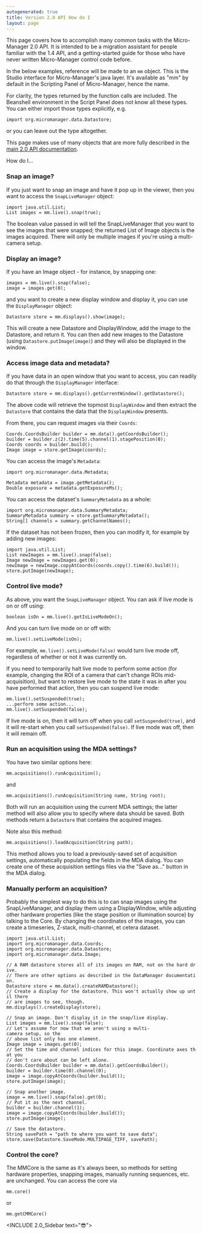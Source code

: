 ```yaml
---
autogenerated: true
title: Version 2.0 API How do I
layout: page
---
```


This page covers how to accomplish many common tasks with the
Micro-Manager 2.0 API. It is intended to be a migration assistant for
people familiar with the 1.4 API, and a getting-started guide for those
who have never written Micro-Manager control code before.

In the below examples, reference will be made to an `mm` object. This is
the Studio interface for Micro-Manager's java layer. It's available as
"mm" by default in the Scripting Panel of Micro-Manager, hence the name.

For clarity, the types returned by the function calls are included. The
Beanshell environment in the Script Panel does not know all these types.
You can either import those types explicitly, e.g.

`import org.micromanager.data.Datastore;`

or you can leave out the type altogether.

This page makes use of many objects that are more fully described in the
[main 2.0 API
documentation](https://micro-manager.org/wiki/Version_2.0_API).

How do I...

### Snap an image?

If you just want to snap an image and have it pop up in the viewer, then
you want to access the `SnapLiveManager` object:

`import java.util.List;`  
`List images = mm.live().snap(true);`

The boolean value passed in will tell the SnapLiveManager that you want
to see the images that were snapped; the returned List of Image objects
is the images acquired. There will only be multiple images if you're
using a multi-camera setup.

### Display an image?

If you have an Image object - for instance, by snapping one:

`images = mm.live().snap(false);`  
`image = images.get(0);`

and you want to create a new display window and display it, you can use
the `DisplayManager` object:

`Datastore store = mm.displays().show(image);`

This will create a new Datastore and DisplayWindow, add the image to the
Datastore, and return it. You can then add new images to the Datastore
(using `Datastore.putImage(image)`) and they will also be displayed in
the window.

### Access image data and metadata?

If you have data in an open window that you want to access, you can
readily do that through the `DisplayManager` interface:

`Datastore store = mm.displays().getCurrentWindow().getDatastore();`

The above code will retrieve the topmost `DisplayWindow` and then
extract the `Datastore` that contains the data that the `DisplayWindow`
presents.

From there, you can request images via their `Coords`:

`Coords.CoordsBuilder builder = mm.data().getCoordsBuilder();`  
`builder = builder.z(2).time(5).channel(1).stagePosition(0);`  
`Coords coords = builder.build();`  
`Image image = store.getImage(coords);`

You can access the image's `Metadata`:

`import org.micromanager.data.Metadata;`

`Metadata metadata = image.getMetadata();`  
`Double exposure = metadata.getExposureMs();`

You can access the dataset's `SummaryMetadata` as a whole:

`import org.micromanager.data.SummaryMetadata;`  
`SummaryMetadata summary = store.getSummaryMetadata();`  
`String[] channels = summary.getChannelNames();`

If the dataset has not been frozen, then you can modify it, for example
by adding new images:

`import java.util.List;`  
`List newImages = mm.live().snap(false);`  
`Image newImage = newImages.get(0);`  
`newImage = newImage.copyAtCoords(coords.copy().time(6).build());`  
`store.putImage(newImage);`

### Control live mode?

As above, you want the `SnapLiveManager` object. You can ask if live
mode is on or off using:

`boolean isOn = mm.live().getIsLiveModeOn();`

And you can turn live mode on or off with:

`mm.live().setLiveMode(isOn);`

For example, `mm.live().setLiveMode(false)` would turn live mode off,
regardless of whether or not it was currently on.

If you need to temporarily halt live mode to perform some action (for
example, changing the ROI of a camera that can't change ROIs
mid-acquisition), but want to restore live mode to the state it was in
after you have performed that action, then you can suspend live mode:

`mm.live().setSuspended(true);`  
`...perform some action...`  
`mm.live().setSuspended(false);`

If live mode is on, then it will turn off when you call
`setSuspended(true)`, and it will re-start when you call
`setSuspended(false)`. If live mode was off, then it will remain off.

### Run an acquisition using the MDA settings?

You have two similar options here:

`mm.acquisitions().runAcquisition();`

and

`mm.acquisitions().runAcquisition(String name, String root);`

Both will run an acquisition using the current MDA settings; the latter
method will also allow you to specify where data should be saved. Both
methods return a `Datastore` that contains the acquired images.

Note also this method:

`mm.acquisitions().loadAcquisition(String path);`

This method allows you to load a previously-saved set of acquisition
settings, automatically populating the fields in the MDA dialog. You can
create one of these acquisition settings files via the "Save as..."
button in the MDA dialog.

### Manually perform an acquisition?

Probably the simplest way to do this is to can snap images using the
SnapLiveManager, and display them using a DisplayWindow, while adjusting
other hardware properties (like the stage position or illumination
source) by talking to the Core. By changing the coordinates of the
images, you can create a timeseries, Z-stack, multi-channel, et cetera
dataset.

`import java.util.List;`  
`import org.micromanager.data.Coords;`  
`import org.micromanager.data.Datastore;`  
`import org.micromanager.data.Image;`

`// A RAM datastore stores all of its images on RAM, not on the hard drive.`  
`// There are other options as described in the DataManager documentation.`  
`Datastore store = mm.data().createRAMDatastore();`  
`// Create a display for the datastore. This won't actually show up until there`  
`// are images to see, though.`  
`mm.displays().createDisplay(store);`

`// Snap an image. Don't display it in the snap/live display.`  
`List images = mm.live().snap(false);`  
`// Let's assume for now that we aren't using a multi-camera setup, so the`  
`// above list only has one element.`  
`Image image = images.get(0);`  
`// Set the time and channel indices for this image. Coordinate axes that you`  
`// don't care about can be left alone.`  
`Coords.CoordsBuilder builder = mm.data().getCoordsBuilder();`  
`builder = builder.time(0).channel(0);`  
`image = image.copyAtCoords(builder.build());`  
`store.putImage(image);`

`// Snap another image.`  
`image = mm.live().snap(false).get(0);`  
`// Put it as the next channel.`  
`builder = builder.channel(1);`  
`image = image.copyAtCoords(builder.build());`  
`store.putImage(image);`

`// Save the datastore.`  
`String savePath = "path to where you want to save data";`  
`store.save(Datastore.SaveMode.MULTIPAGE_TIFF, savePath);`

### Control the core?

The MMCore is the same as it's always been, so methods for setting
hardware properties, snapping images, manually running sequences, etc.
are unchanged. You can access the core via

`mm.core()`

or

`mm.getCMMCore()`

\<INCLUDE 2.0\_Sidebar text="😎"\>
